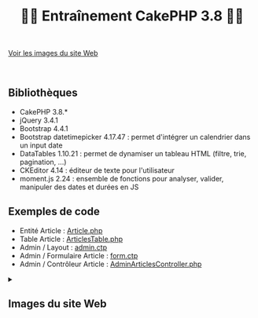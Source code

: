 # <h1 align="center">👨‍💻 Entraînement CakePHP 3.8 👩‍💻</h1>

</br>

[Voir les images du site Web](#images-du-site-web)

</br>

## Bibliothèques
- CakePHP 3.8.*
- jQuery 3.4.1
- Bootstrap 4.4.1
- Bootstrap datetimepicker 4.17.47 : permet d'intégrer un calendrier dans un input date
- DataTables 1.10.21 : permet de dynamiser un tableau HTML (filtre, trie, pagination, ...)
- CKEditor 4.14 : éditeur de texte pour l'utilisateur
- moment.js 2.24 : ensemble de fonctions pour analyser, valider, manipuler des dates et durées en JS

## Exemples de code
- Entité Article : [Article.php](/src/Model/Entity/Article.php)
- Table Article : [ArticlesTable.php](/src/Model/Table/ArticlesTable.php)
- Admin / Layout : [admin.ctp](/src/Template/Layout/admin.ctp)
- Admin / Formulaire Article : [form.ctp](/src/Template/Articles/admin/form.ctp)
- Admin / Contrôleur Article : [AdminArticlesController.php](/src/Controller/AdminArticlesController.php)

[imgSize]: 1000

<details>
  <summary><h2>Images du site Web</h2></summary>
  
  ### <ins>Accueil</ins>
  <img src="/webroot/img/readme/home.png" alt="home" width=[imgSize]/>
  
  ### <ins>Liste des articles</ins>
  <img src="/webroot/img/readme/article-list.png" alt="article-list" width=[imgSize]/>
    
   ### <ins>Article</ins>
  <img src="/webroot/img/readme/article-view.png" alt="article-view" width=[imgSize]/>
    
   ### <ins>Commentaires</ins>
  <img src="/webroot/img/readme/article-comments.png" alt="article-comments" width=[imgSize]/>
    
   ### <ins>Connexion à l'administration</ins>
  <img src="/webroot/img/readme/admin-login.png" alt="admin-login" width=[imgSize]/>
    
   ### <ins>Admin - Tableau de bord des articles</ins>
  <img src="/webroot/img/readme/admin-article-dashboard.png" alt="admin-article-dashboard" width=[imgSize]/>
    
   ### <ins>Admin - Vue d'un article</ins>
  <img src="/webroot/img/readme/admin-article-view.png" alt="admin-article-view" width=[imgSize]/>
    
   ### <ins>Admin - Formulaire d'un article</ins>
  <img src="/webroot/img/readme/admin-article-form.png" alt="admin-article-form" width=[imgSize]/>
</details>
